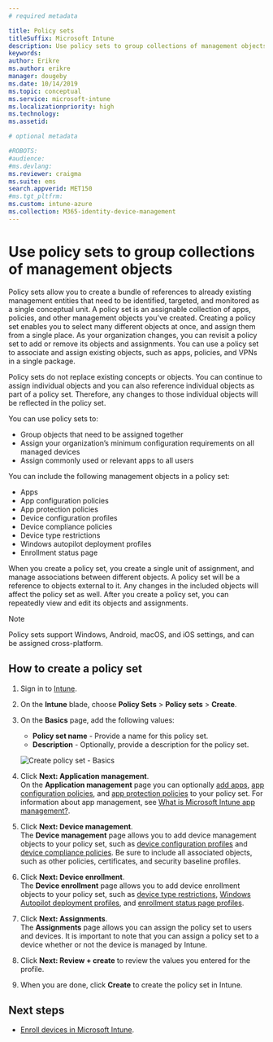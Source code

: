 ```yaml
---
# required metadata

title: Policy sets 
titleSuffix: Microsoft Intune
description: Use policy sets to group collections of management objects in Microsoft Intune.
keywords:
author: Erikre
ms.author: erikre
manager: dougeby
ms.date: 10/14/2019
ms.topic: conceptual
ms.service: microsoft-intune
ms.localizationpriority: high
ms.technology:
ms.assetid: 

# optional metadata

#ROBOTS:
#audience:
#ms.devlang:
ms.reviewer: craigma
ms.suite: ems
search.appverid: MET150
#ms.tgt_pltfrm:
ms.custom: intune-azure
ms.collection: M365-identity-device-management
---
```


# Use policy sets to group collections of management objects

Policy sets allow you to create a bundle of references to already existing management entities that need to be identified, targeted, and monitored as a single conceptual unit. A policy set is an assignable collection of apps, policies, and other management objects you've created. Creating a policy set enables you to select many different objects at once, and assign them from a single place. As your organization changes, you can revisit a policy set to add or remove its objects and assignments. You can use a policy set to associate and assign existing objects, such as apps, policies, and VPNs in a single package. 

Policy sets do not replace existing concepts or objects. You can continue to assign individual objects and you can also reference individual objects as part of a policy set. Therefore, any changes to those individual objects will be reflected in the policy set.​ 

You can use policy sets to:

- Group objects that need to be assigned together
- Assign your organization’s minimum configuration requirements on all managed devices
- Assign commonly used or relevant apps to all users

You can include the following management objects in a policy set:
- Apps
- App configuration policies
- App protection policies
- Device configuration profiles
- Device compliance policies
- Device type restrictions
- Windows autopilot deployment profiles
- Enrollment status page

When you create a policy set, you create a single unit of assignment, and manage associations between different objects. A policy set will be a reference to objects external to it. Any changes in the included objects will affect the policy set as well. After you create a policy set, you can repeatedly view and edit its objects and assignments. 

> [!NOTE]
> Policy sets support Windows, Android, macOS, and iOS settings, and can be assigned cross-platform.

## How to create a policy set

1. Sign in to [Intune](https://go.microsoft.com/fwlink/?linkid=2090973).
2. On the **Intune** blade, choose **Policy Sets** > **Policy sets** > **Create**.
3. On the **Basics** page, add the following values:
    - **Policy set name** - Provide a name for this policy set.
    - **Description** - Optionally, provide a description for the policy set.
   <p>
   <img alt="Create policy set - Basics" src="~/fundamentals/media/policy-sets/policy-sets-01.png">

4. Click **Next: Application management**.<br>
   On the **Application management** page you can optionally [add apps](~/apps/apps-add.md), [app configuration policies](~/apps/app-configuration-policies-overview.md), and [app protection policies](~/apps/apps/app-protection-policy.md) to your policy set. For information about app management, see [What is Microsoft Intune app management?](~/apps/app-management.md). 
5. Click **Next: Device management**.<br>
   The **Device management** page allows you to add device management objects to your policy set, such as [device configuration profiles](~/configuration/device-profiles.md) and [device compliance policies](~/protect/device-compliance-get-started.md). Be sure to include all associated objects, such as other policies, certificates, and security baseline profiles.
6. Click **Next: Device enrollment**.<br>
   The **Device enrollment** page allows you to add device enrollment objects to your policy set, such as [device type restrictions](~/enrollment/enrollment-restrictions-set.md), [Windows Autopilot deployment profiles](~/enrollment/enrollment-autopilot.md), and [enrollment status page profiles](~/enrollment/windows-enrollment-status.md).
7. Click **Next: Assignments**.<br>
   The **Assignments** page allows you can assign the policy set to users and devices. It is important to note that you can assign a policy set to a device whether or not the device is managed by Intune.
8. Click **Next: Review + create** to review the values you entered for the profile.
9. When you are done, click **Create** to create the policy set in Intune. 

## Next steps

- [Enroll devices in Microsoft Intune](~/enrollment/index.md).